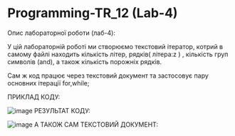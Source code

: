 # Programming-TR_12 (Lab-4)

Опис лабораторної роботи (лаб-4):

У цій лабораторній роботі ми створюємо текстовий ітератор, котрий в самому файлі находить кількість літер, рядків( літера:z ) , кількість груп символів (and), а також кількість порожніх рядків.

Сам ж код працює через текстовий документ та застосовує пару основних ітерації for,while;

ПРИКЛАД КОДУ:

![image](https://github.com/Reckven/Programming-TR_12/assets/131643668/e2bf08f9-0bb4-40c0-b282-d0c2bb341bec)
РЕЗУЛЬТАТ КОДУ:

![image](https://github.com/Reckven/Programming-TR_12/assets/131643668/e1f838ed-d55b-4488-86cd-abeffa46a77b)
А ТАКОЖ САМ ТЕКСТОВИЙ ДОКУМЕНТ:
